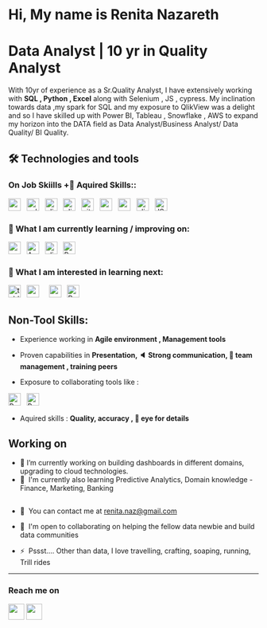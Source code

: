 # Hi, My name is Renita Nazareth
 

# Data Analyst | 10 yr in Quality Analyst 


With 10yr of experience as a Sr.Quality Analyst, I have extensively working with **SQL , Python , Excel** along with Selenium , JS , cypress. My inclination towards data ,my spark for SQL and my exposure to QlikView was a delight and so I have skilled up with  Power BI, Tableau , Snowflake , AWS to expand my horizon into the  DATA field as Data Analyst/Business Analyst/ Data Quality/ BI Quality. 


## 🛠  Technologies and tools

### On Job Skiills +📖  Aquired Skills::
<a href="https://www.python.org/" target="_blank" rel="noreferrer">
<img src="https://img.shields.io/badge/python-282C34?logo=python" alt="py logo" title="py" height="25" /></a>
&nbsp;
<a href="https://www.selenium.dev" target="_blank" rel="noreferrer">
<img src="https://img.shields.io/badge/selenium-282C34?logo=selenium" alt="selenium logo" title="selenium" height="25" /></a>
&nbsp;
<a href="https://www.qlik.com/us/products/qlikview" target="_blank" rel="noreferrer">
<img src="https://img.shields.io/badge/qlik-282C34?logo=qlik" alt="qlik logo" title="qlik" height="25" /></a>
&nbsp;
<a href="https://www.qlik.com/us/products/qlikview" target="_blank" rel="noreferrer">
<img src="https://img.shields.io/badge/MSSQL-black?logo=Microsoft%20SQL%20Server&logoColor=red" alt="qlik logo" title="qlik" height="25" /></a>
&nbsp;
<a href="https://git-scm.com/" target="_blank" rel="noreferrer">
<img src="https://img.shields.io/badge/git-282C34?logo=git" alt="git logo" title="git" height="25" /></a>
&nbsp;
<a href="https://www.mysql.com/" target="_blank" rel="noreferrer">
  <img src="https://img.shields.io/badge/mysql-282C34?logo=mysql" alt="my SQL logo" title="mysql" height="25" /></a>
&nbsp;
<a href="https://www.python.org/" target="_blank" rel="noreferrer">
<img src="https://img.shields.io/badge/snowflake-282C34?logo=snowflake" alt="snowflake logo" title="snowflake" height="25" /></a>
&nbsp;
<a href="https://www.matillion.com/" target="_blank" rel="noreferrer">
<img src="https://img.shields.io/badge/matillion-black?logo=matillion&logoColor=%232a9df4" alt="qlik logo" title="qlik" height="25" /></a>
&nbsp; 
<a href="https://www.javascript.com/" target="_blank" rel="noreferrer">
<img src="https://img.shields.io/badge/JavaScript-blue?label=JS&labelColor=%23F7DF1E&link=https%3A%2F%2Fwww.javascript.com%2F" alt="JS logo" title="JS" height="25" /></a>
&nbsp; 



### 📖  What I am currently learning / improving on:

<a href="https://powerbi.microsoft.com/en-in/" target="_blank" rel="noreferrer">
<img src="https://img.shields.io/badge/powerbi-282C34?logo=powerbi" alt="powerbi logo" title="powerbi" height="25" /></a>
&nbsp;
<a href="https://azure.microsoft.com/en-in" target="_blank" rel="noreferrer">
<img src="https://img.shields.io/badge/microsoftazure-282C34?logo=microsoftazure" alt="Azure logo" title="Azure" height="25" /></a>
&nbsp;
<a href="https://www.qlik.com/us/products/qlikview" target="_blank" rel="noreferrer">
<img src="https://img.shields.io/badge/qlik-282C34?logo=qlik" alt="qlik logo" title="qlik" height="25" /></a>
&nbsp; 
<a href="https://www.r-project.org/about.html" target="_blank" rel="noreferrer">
<img src="https://img.shields.io/badge/microsoftexcel-282C34?logo=microsoftexcel&labelColor=%23217346" alt="R logo" title="R" height="25" /></a>
&nbsp;


### 👾   What I am interested in learning next:
<a href="https://www.tableau.com/" target="_blank" rel="noreferrer">
<img src="https://img.shields.io/badge/tableau-282C34?logo=tableau" alt="tableau logo" title="tableau" height="25" /></a>
&nbsp;

<a href="https://pandas.pydata.org/" target="_blank" rel="noreferrer">
<img src="https://img.shields.io/badge/pandas-282C34?logo=pandas" alt="pandas logo" title="pandas" height="25" /></a>
&nbsp;
<a href="https://numpy.org/" target="_blank" rel="noreferrer" 
<img src="https://img.shields.io/badge/numpy-282C34?logo=numpy" alt="numpy logo" title="numpy" height="25" /></a>
&nbsp;
<a href="https://aws.amazon.com/?nc2=h_lg" target="_blank" rel="noreferrer">
<img src="https://img.shields.io/badge/amazonaws-282C34?logo=amazonaws" alt="amazonaws logo" title="amazonaws" height="25" /></a>
&nbsp;

<a href="https://www.microsoft.com/en-in/microsoft-365/excel" target="_blank" rel="noreferrer">
<img src="https://img.shields.io/badge/r-282C34?logo=r" alt="R logo" title="R" height="25" /></a>
&nbsp;



## Non-Tool Skills: 
-  Experience working in **Agile environment , Management tools**
-  Proven capabilities in **Presentation, 🔈 Strong communication, 👥 team management , training peers**
-  Exposure to collaborating tools like :
  
   <a href="https://www.microsoft.com/en-in/microsoft-365/excel" target="_blank" rel="noreferrer">
<img src="https://img.shields.io/badge/JIRA-black?logo=Jira&logoColor=%232a9df4" alt="R logo" title="R" height="25" /></a>
&nbsp;
 <a href="https://www.microsoft.com/en-in/microsoft-365/excel" target="_blank" rel="noreferrer">
<img src="https://img.shields.io/badge/confluence-black?logo=confluence&logoColor=%232a9df4" alt="R logo" title="R" height="25" /></a>
&nbsp;

-  Aquired skills : **Quality, accuracy , 🧐 eye for details**

## Working on
* 🔭 I’m currently working on building  dashboards in different domains, upgrading to cloud technologies.
* 🧠  I'm currently also learning Predictive Analytics, Domain knowledge - Finance, Marketing, Banking


## 
* 💬  You can contact me at [renita.naz@gmail.com](mailto:renita.naz@gmail.com)
* 🤝  I'm open to collaborating on helping the fellow data newbie and build data communities
  
* ⚡  Pssst.... Other than data, I love travelling, crafting, soaping, running, Trill rides



-------------------------------------------  
### Reach me on

<p align="left"> <a href="https://www.github.com/renitanaz" target="_blank" rel="noreferrer"><img src="https://raw.githubusercontent.com/danielcranney/readme-generator/main/public/icons/socials/github.svg" width="32" height="32" /></a> <a href="https://www.linkedin.com/in/renita-nazareth-16aba590/" target="_blank" rel="noreferrer"><img src="https://raw.githubusercontent.com/danielcranney/readme-generator/main/public/icons/socials/linkedin.svg" width="32" height="32" /></a></p>

